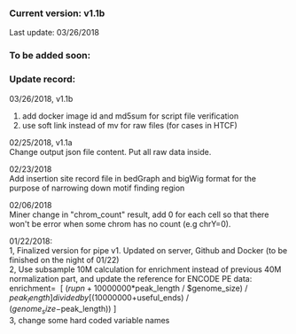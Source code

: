 ### Current version: v1.1b  
Last update: 03/26/2018  
  
  
  
### To be added soon:  

  
### Update record: 
03/26/2018, v1.1b  
1. add docker image id and md5sum for script file verification  
2. use soft link instead of mv for raw files (for cases in HTCF)  

02/25/2018, v1.1a  
Change output json file content. Put all raw data inside.  

02/23/2018  
Add insertion site record file in bedGraph and bigWig format for the purpose of narrowing down motif finding region  

02/06/2018  
Miner change in "chrom_count" result, add 0 for each cell so that there won't be error when some chrom has no count (e.g chrY=0).  

01/22/2018:  
1, Finalized version for pipe v1. Updated on server, Github and Docker (to be finished on the night of 01/22)  
2, Use subsample 10M calculation for enrichment instead of previous 40M normalization part, and update the reference for ENCODE PE data:  
enrichment=  
[ ($rupn+10000000*$peak_length / $genome_size) / $peak_length ] divided by	[ (10000000+$useful_ends) / ($genome_size-$peak_length)) ]  
3, change some hard coded variable names  
 
